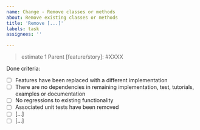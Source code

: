 ```yaml
---
name: Change - Remove classes or methods
about: Remove existing classes or methods
title: 'Remove [...]'
labels: task
assignees: ''

---
```

> estimate 1
Parent [feature/story]: #XXXX

Done criteria:

- [ ] Features have been replaced with a different implementation
- [ ] There are no dependencies in remaining implementation, test,
      tutorials, examples or documentation
- [ ] No regressions to existing functionality
- [ ] Associated unit tests have been removed
- [ ] [...]
- [ ] [...]
